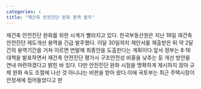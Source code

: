 ```yaml
---
categories: c
title: "재건축 안전진단 완화 용역 발주"
---
```

재건축 안전진단 완화를 위한 시계가 빨라지고 있다. 한국부동산원은 지난 19일 재건축 안전진단 제도개선 용역을 긴급 발주했다. 이달 30일까지 제안서를 제출받은 뒤 약 2달간의 용역기간을 거쳐 이르면 연말께 최종안을 도출한다는 계획이다.앞서 정부는 8·16 대책을 발표하면서 재건축 안전진단 평가시 구조안전성 비중을 낮추는 등 개선 방안을 연내 마련하겠다고 밝힌 바 있다. 다만 안전진단 완화 시점을 명확하게 제시하지 않아 규제 완화 속도 조절에 나선 것 아니냐는 비판을 받아 왔다.이에 국토부는 최근 주택시장이 안정세에 접어들었다고 판